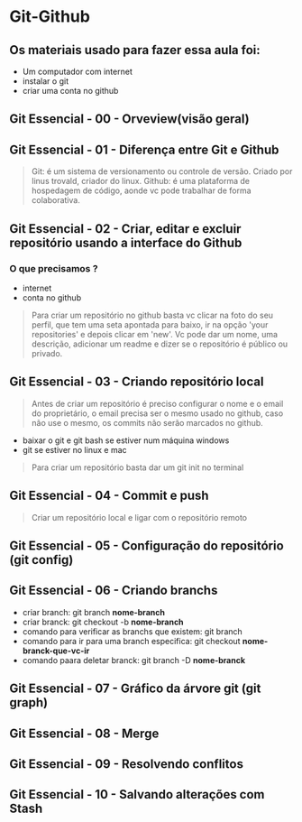 # Git-Github

## Os materiais usado para fazer essa aula foi:

* Um computador com internet
* instalar o git
* criar uma conta no github

## Git Essencial - 00 - Orveview(visão geral)

## Git Essencial - 01 - Diferença entre Git e Github

> Git: é um sistema de versionamento ou controle de versão. Criado por linus trovald, criador do linux.
> Github: é uma plataforma de hospedagem de código, aonde vc pode trabalhar de forma colaborativa.

## Git Essencial - 02 - Criar, editar e excluir repositório usando a interface do Github

### O que precisamos ?

* internet
* conta no github

> Para criar um repositório no github basta vc clicar na foto do seu perfil, que tem uma seta apontada para baixo, ir na opção 'your repositories' e depois clicar em 'new'. Vc pode dar um nome,  uma descrição, adicionar um readme e dizer se o repositório é público ou privado.

## Git Essencial - 03 - Criando repositório local

> Antes de criar um repositório é preciso configurar o nome e o email do proprietário, o email precisa ser o mesmo usado no github, caso não use o mesmo, os commits não serão marcados no github.

* baixar o git e git bash se estiver num máquina windows
* git se estiver no linux e mac

> Para criar um repositório basta dar um git init no terminal

## Git Essencial - 04 - Commit e push

> Criar um repositório local e ligar com o repositório remoto

## Git Essencial - 05 - Configuração do repositório (git config)

## Git Essencial - 06 - Criando branchs

* criar branch: git branch **nome-branch**
* criar branck: git checkout -b **nome-branch**
* comando para verificar as branchs que existem: git branch
* comando para ir para uma branch especifica: git checkout **nome-branck-que-vc-ir**
* comando paara deletar branck: git branch -D **nome-branck**

## Git Essencial - 07 - Gráfico da árvore git (git graph)

## Git Essencial - 08 - Merge

## Git Essencial - 09 - Resolvendo conflitos

## Git Essencial - 10 - Salvando alterações com Stash
